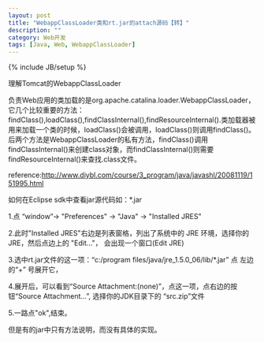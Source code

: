 ```yaml
---
layout: post
title: "WebappClassLoader类和rt.jar的attach源码【转】"
description: ""
category: Web开发
tags: [Java, Web, WebappClassLoader]
---
```

{% include JB/setup %}

理解Tomcat的WebappClassLoader

负责Web应用的类加载的是org.apache.catalina.loader.WebappClassLoader，它几个比较重要的方法：findClass(),loadClass(),findClassInternal(),findResourceInternal().类加载器被用来加载一个类的时候，loadClass()会被调用，loadClass()则调用findClass()。后两个方法是WebappClassLoader的私有方法，findClass()调用findClassInternal()来创建class对象，而findClassInternal()则需要findResourceInternal()来查找.class文件。

reference:http://www.diybl.com/course/3_program/java/javashl/20081119/151995.html

 

如何在Eclipse sdk中查看jar源代码如：*.jar


1.点 “window”-> "Preferences" -> "Java" -> "Installed JRES"

2.此时"Installed JRES"右边是列表窗格，列出了系统中的 JRE 环境，选择你的JRE，然后点边上的 "Edit..."， 会出现一个窗口(Edit JRE)

3.选中rt.jar文件的这一项：“c:/program files/java/jre_1.5.0_06/lib/*.jar”
点 左边的“+” 号展开它，

4.展开后，可以看到“Source Attachment:(none)”，点这一项，点右边的按钮“Source Attachment...”, 选择你的JDK目录下的 “src.zip”文件

5.一路点"ok",结束。

但是有的jar中只有方法说明，而没有具体的实现。
